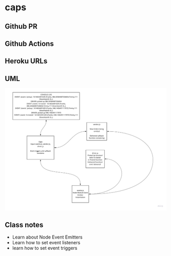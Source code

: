 # caps

## Github PR


## Github Actions


## Heroku URLs


## UML
![](./assets/UML_lab11.jpg)

## Class notes
* Learn about Node Event Emitters
* Learn how to set event listeners
* learn how to set event triggers
